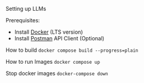 Setting up LLMs

Prerequisites:
- Install [Docker](https://docs.docker.com/engine/install/) (LTS version)
- Install [Postman](https://www.postman.com/downloads/) API Client (Optional)


How to build
`docker compose build --progress=plain`

How to run Images
`docker compose up`

Stop docker images
`docker-compose down`